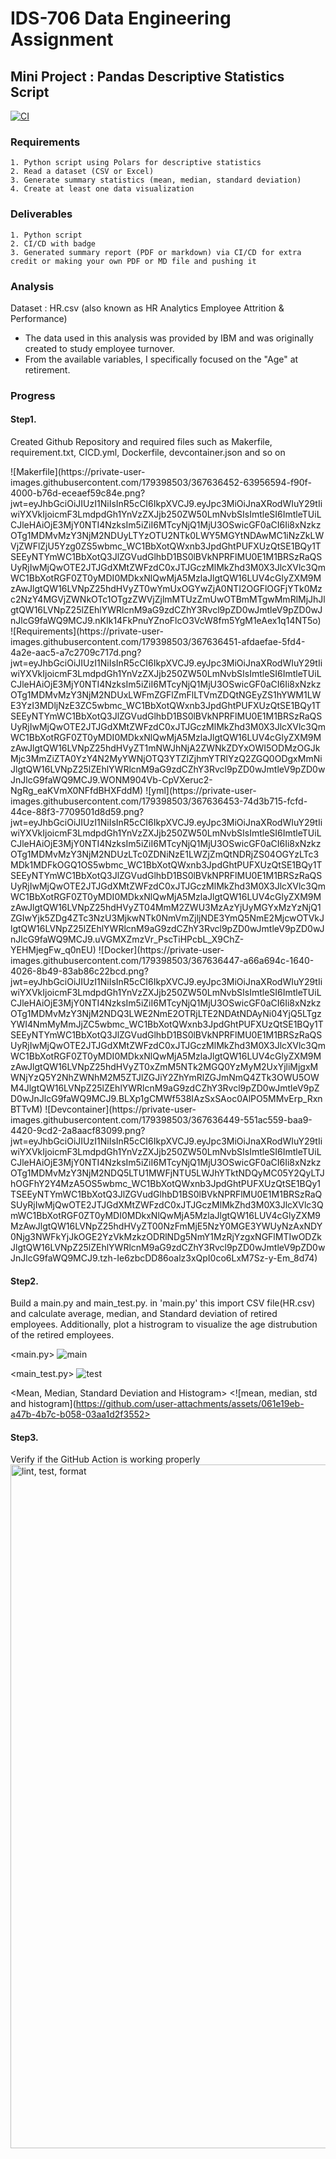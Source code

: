 # IDS-706 Data Engineering Assignment
## Mini Project : Pandas Descriptive Statistics Script

[![CI](https://github.com/nogibjj/Mini_Project_Pandas_ISL/actions/workflows/hello.yml/badge.svg)](https://github.com/nogibjj/Mini_Project_Pandas_ISL/actions/workflows/hello.yml)

### Requirements
    1. Python script using Polars for descriptive statistics
    2. Read a dataset (CSV or Excel)
    3. Generate summary statistics (mean, median, standard deviation)
    4. Create at least one data visualization

### Deliverables
    1. Python script 
    2. CI/CD with badge
    3. Generated summary report (PDF or markdown) via CI/CD for extra credit or making your own PDF or MD file and pushing it

### Analysis
Dataset : HR.csv (also known as HR Analytics Employee Attrition & Performance)
 - The data used in this analysis was provided by IBM and was originally created to study employee turnover.
 - From the available variables, I specifically focused on the "Age" at retirement.

### Progress
#### Step1. 
Created Github Repository and required files such as Makerfile, requirement.txt, CICD.yml, Dockerfile, devcontainer.json and so on

<Makerfile>
![Makerfile](https://private-user-images.githubusercontent.com/179398503/367636452-63956594-f90f-4000-b76d-eceaef59c84e.png?jwt=eyJhbGciOiJIUzI1NiIsInR5cCI6IkpXVCJ9.eyJpc3MiOiJnaXRodWIuY29tIiwiYXVkIjoicmF3LmdpdGh1YnVzZXJjb250ZW50LmNvbSIsImtleSI6ImtleTUiLCJleHAiOjE3MjY0NTI4NzksIm5iZiI6MTcyNjQ1MjU3OSwicGF0aCI6Ii8xNzkzOTg1MDMvMzY3NjM2NDUyLTYzOTU2NTk0LWY5MGYtNDAwMC1iNzZkLWVjZWFlZjU5Yzg0ZS5wbmc_WC1BbXotQWxnb3JpdGhtPUFXUzQtSE1BQy1TSEEyNTYmWC1BbXotQ3JlZGVudGlhbD1BS0lBVkNPRFlMU0E1M1BRSzRaQSUyRjIwMjQwOTE2JTJGdXMtZWFzdC0xJTJGczMlMkZhd3M0X3JlcXVlc3QmWC1BbXotRGF0ZT0yMDI0MDkxNlQwMjA5MzlaJlgtQW16LUV4cGlyZXM9MzAwJlgtQW16LVNpZ25hdHVyZT0wYmUxOGYwZjA0NTI2OGFlOGFjYTk0Mzc2NzY4MGVjZWNkOTc1OTgzZWVjZjlmMTUzZmUwOTBmMTgwMmRlMjJhJlgtQW16LVNpZ25lZEhlYWRlcnM9aG9zdCZhY3Rvcl9pZD0wJmtleV9pZD0wJnJlcG9faWQ9MCJ9.nKIk14FkPnuYZnoFlcO3VcW8fm5YgM1eAex1q14NT5o)

<Requirement>
![Requirements](https://private-user-images.githubusercontent.com/179398503/367636451-afdaefae-5fd4-4a2e-aac5-a7c2709c717d.png?jwt=eyJhbGciOiJIUzI1NiIsInR5cCI6IkpXVCJ9.eyJpc3MiOiJnaXRodWIuY29tIiwiYXVkIjoicmF3LmdpdGh1YnVzZXJjb250ZW50LmNvbSIsImtleSI6ImtleTUiLCJleHAiOjE3MjY0NTI4NzksIm5iZiI6MTcyNjQ1MjU3OSwicGF0aCI6Ii8xNzkzOTg1MDMvMzY3NjM2NDUxLWFmZGFlZmFlLTVmZDQtNGEyZS1hYWM1LWE3YzI3MDljNzE3ZC5wbmc_WC1BbXotQWxnb3JpdGhtPUFXUzQtSE1BQy1TSEEyNTYmWC1BbXotQ3JlZGVudGlhbD1BS0lBVkNPRFlMU0E1M1BRSzRaQSUyRjIwMjQwOTE2JTJGdXMtZWFzdC0xJTJGczMlMkZhd3M0X3JlcXVlc3QmWC1BbXotRGF0ZT0yMDI0MDkxNlQwMjA5MzlaJlgtQW16LUV4cGlyZXM9MzAwJlgtQW16LVNpZ25hdHVyZT1mNWJhNjA2ZWNkZDYxOWI5ODMzOGJkMjc3MmZiZTA0YzY4N2MyYWNjOTQ3YTZlZjhmYTRlYzQ2ZGQ0ODgxMmNiJlgtQW16LVNpZ25lZEhlYWRlcnM9aG9zdCZhY3Rvcl9pZD0wJmtleV9pZD0wJnJlcG9faWQ9MCJ9.WONM904Vb-CpVXeruc2-NgRg_eaKVmX0NFfdBHXFddM)

<Yaml>
![yml](https://private-user-images.githubusercontent.com/179398503/367636453-74d3b715-fcfd-44ce-88f3-7709501d8d59.png?jwt=eyJhbGciOiJIUzI1NiIsInR5cCI6IkpXVCJ9.eyJpc3MiOiJnaXRodWIuY29tIiwiYXVkIjoicmF3LmdpdGh1YnVzZXJjb250ZW50LmNvbSIsImtleSI6ImtleTUiLCJleHAiOjE3MjY0NTI4NzksIm5iZiI6MTcyNjQ1MjU3OSwicGF0aCI6Ii8xNzkzOTg1MDMvMzY3NjM2NDUzLTc0ZDNiNzE1LWZjZmQtNDRjZS04OGYzLTc3MDk1MDFkOGQ1OS5wbmc_WC1BbXotQWxnb3JpdGhtPUFXUzQtSE1BQy1TSEEyNTYmWC1BbXotQ3JlZGVudGlhbD1BS0lBVkNPRFlMU0E1M1BRSzRaQSUyRjIwMjQwOTE2JTJGdXMtZWFzdC0xJTJGczMlMkZhd3M0X3JlcXVlc3QmWC1BbXotRGF0ZT0yMDI0MDkxNlQwMjA5MzlaJlgtQW16LUV4cGlyZXM9MzAwJlgtQW16LVNpZ25hdHVyZT04MmM2ZWU3MzAzYjUyMGYxMzYzNjQ1ZGIwYjk5ZDg4ZTc3NzU3MjkwNTk0NmVmZjljNDE3YmQ5NmE2MjcwOTVkJlgtQW16LVNpZ25lZEhlYWRlcnM9aG9zdCZhY3Rvcl9pZD0wJmtleV9pZD0wJnJlcG9faWQ9MCJ9.uVGMXZmzVr_PscTiHPcbL_X9ChZ-YEHMjegFw_q0nEU)

<Docker>
![Docker](https://private-user-images.githubusercontent.com/179398503/367636447-a66a694c-1640-4026-8b49-83ab86c22bcd.png?jwt=eyJhbGciOiJIUzI1NiIsInR5cCI6IkpXVCJ9.eyJpc3MiOiJnaXRodWIuY29tIiwiYXVkIjoicmF3LmdpdGh1YnVzZXJjb250ZW50LmNvbSIsImtleSI6ImtleTUiLCJleHAiOjE3MjY0NTI4NzksIm5iZiI6MTcyNjQ1MjU3OSwicGF0aCI6Ii8xNzkzOTg1MDMvMzY3NjM2NDQ3LWE2NmE2OTRjLTE2NDAtNDAyNi04YjQ5LTgzYWI4NmMyMmJjZC5wbmc_WC1BbXotQWxnb3JpdGhtPUFXUzQtSE1BQy1TSEEyNTYmWC1BbXotQ3JlZGVudGlhbD1BS0lBVkNPRFlMU0E1M1BRSzRaQSUyRjIwMjQwOTE2JTJGdXMtZWFzdC0xJTJGczMlMkZhd3M0X3JlcXVlc3QmWC1BbXotRGF0ZT0yMDI0MDkxNlQwMjA5MzlaJlgtQW16LUV4cGlyZXM9MzAwJlgtQW16LVNpZ25hdHVyZT0xZmM5NTk2MGQ0YzMyM2UxYjliMjgxMWNjYzQ5Y2NhZWNhM2M5ZTJlZGJiY2ZhYmRlZGJmNmQ4ZTk3OWU5OWM4JlgtQW16LVNpZ25lZEhlYWRlcnM9aG9zdCZhY3Rvcl9pZD0wJmtleV9pZD0wJnJlcG9faWQ9MCJ9.BLXp1gCMWf538IAzSxSAoc0AlPO5MMvErp_RxnBTTvM)

<Devcontainer>
![Devcontainer](https://private-user-images.githubusercontent.com/179398503/367636449-551ac559-baa9-4420-9cd2-2a8aacf83099.png?jwt=eyJhbGciOiJIUzI1NiIsInR5cCI6IkpXVCJ9.eyJpc3MiOiJnaXRodWIuY29tIiwiYXVkIjoicmF3LmdpdGh1YnVzZXJjb250ZW50LmNvbSIsImtleSI6ImtleTUiLCJleHAiOjE3MjY0NTI4NzksIm5iZiI6MTcyNjQ1MjU3OSwicGF0aCI6Ii8xNzkzOTg1MDMvMzY3NjM2NDQ5LTU1MWFjNTU5LWJhYTktNDQyMC05Y2QyLTJhOGFhY2Y4MzA5OS5wbmc_WC1BbXotQWxnb3JpdGhtPUFXUzQtSE1BQy1TSEEyNTYmWC1BbXotQ3JlZGVudGlhbD1BS0lBVkNPRFlMU0E1M1BRSzRaQSUyRjIwMjQwOTE2JTJGdXMtZWFzdC0xJTJGczMlMkZhd3M0X3JlcXVlc3QmWC1BbXotRGF0ZT0yMDI0MDkxNlQwMjA5MzlaJlgtQW16LUV4cGlyZXM9MzAwJlgtQW16LVNpZ25hdHVyZT00NzFmMjE5NzY0MGE3YWUyNzAxNDY0Njg3NWFkYjJkOGE2YzVkMzkzODRlNDg5NmY1MzRjYzgxNGFlMTIwODZkJlgtQW16LVNpZ25lZEhlYWRlcnM9aG9zdCZhY3Rvcl9pZD0wJmtleV9pZD0wJnJlcG9faWQ9MCJ9.tzh-Ie6zbcDD86oalz3xQpI0co6LxM7Sz-y-Em_8d74)

#### Step2. 
Build a main.py and main_test.py. in 'main.py' this import CSV file(HR.csv) and calculate average, median, and Standard deviation of retired employees. Additionally, plot a histrogram to visualize the age distrubution of the retired employees.

<main.py>
![main](https://github.com/user-attachments/assets/213bba61-2af9-4116-8ea2-d5ebaee3db4f)

<main_test.py>
![test](https://github.com/user-attachments/assets/b3589147-68d2-40e8-a4f2-6545d5f88798)

<Mean, Median, Standard Deviation and Histogram>
<![mean, median, std and histogram](https://github.com/user-attachments/assets/061e19eb-a47b-4b7c-b058-03aa1d2f3552>

#### Step3. 
Verify if the GitHub Action is working properly
<img width="1094" alt="lint, test, format" src="https://github.com/user-attachments/assets/cd8e5ea1-40fc-4790-8087-2434c816916b">


